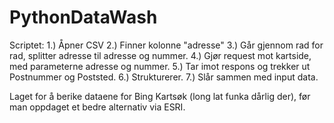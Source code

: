 # PythonDataWash
Scriptet:
1.) Åpner CSV
2.) Finner kolonne "adresse"
3.) Går gjennom rad for rad, splitter adresse til adresse og nummer.
4.) Gjør request mot kartside, med parameterne adresse og nummer.
5.) Tar imot respons og trekker ut Postnummer og Poststed.
6.) Strukturerer.
7.) Slår sammen med input data.

Laget for å berike dataene for Bing Kartsøk (long lat funka dårlig der), før man oppdaget et bedre alternativ via ESRI.
